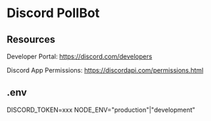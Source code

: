 # Discord PollBot

## Resources

Developer Portal:
https://discord.com/developers

Discord App Permissions:
https://discordapi.com/permissions.html

## .env

DISCORD_TOKEN=xxx
NODE_ENV="production"|"development"
